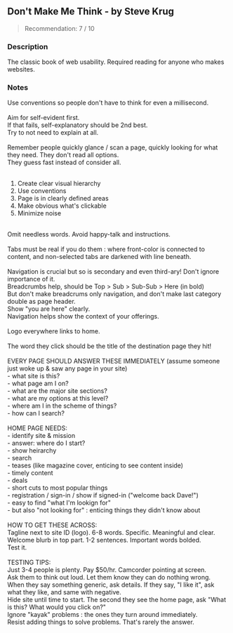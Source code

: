 ## Don't Make Me Think - by Steve Krug
> Recommendation: 7 / 10
    
### Description
The classic book of web usability. Required reading for anyone who makes websites.
    
### Notes
Use conventions so people don't have to think for even a millisecond.<br>
<br>
Aim for self-evident first.<br>
If that fails, self-explanatory should be 2nd best.<br>
Try to not need to explain at all.<br>
<br>
Remember people quickly glance / scan a page, quickly looking for what they need.  They don't read all options.<br>
They guess fast instead of consider all.<br>
<br>
1. Create clear visual hierarchy<br>
2. Use conventions<br>
3. Page is in clearly defined areas<br>
4. Make obvious what's clickable<br>
5. Minimize noise<br>
<br>
Omit needless words.  Avoid happy-talk and instructions.<br>
<br>
Tabs must be real if you do them : where front-color is connected to content, and non-selected tabs are darkened with line beneath.<br>
<br>
Navigation is crucial but so is secondary and even third-ary!  Don't ignore importance of it.<br>
Breadcrumbs help, should be  Top &gt; Sub &gt; Sub-Sub &gt; Here (in bold) <br>
But don't make breadcrums only navigation, and don't make last category double as page header.<br>
Show "you are here" clearly.<br>
Navigation helps show the context of your offerings.<br>
<br>
Logo everywhere links to home.<br>
<br>
The word they click should be the title of the destination page they hit!<br>
<br>
EVERY PAGE SHOULD ANSWER THESE IMMEDIATELY  (assume someone just woke up &amp; saw any page in your site)<br>
- what site is this?<br>
- what page am I on?<br>
- what are the major site sections?<br>
- what are my options at this level?<br>
- where am I in the scheme of things?<br>
- how can I search?<br>
<br>
HOME PAGE NEEDS:<br>
- identify site &amp; mission<br>
- answer: where do I start?<br>
- show heirarchy<br>
- search<br>
- teases (like magazine cover, enticing to see content inside)<br>
- timely content<br>
- deals<br>
- short cuts to most popular things<br>
- registration / sign-in / show if signed-in ("welcome back Dave!")<br>
- easy to find "what I'm lookign for"<br>
- but also "not looking for" : enticing things they didn't know about<br>
<br>
HOW TO GET THESE ACROSS:<br>
Tagline next to site ID (logo).  6-8 words.  Specific.  Meaningful and clear.<br>
Welcome blurb in top part.  1-2 sentences.  Important words bolded.<br>
Test it.<br>
<br>
TESTING TIPS:<br>
Just 3-4 people is plenty.  Pay $50/hr.  Camcorder pointing at screen.<br>
Ask them to think out loud.  Let them know they can do nothing wrong.<br>
When they say something generic, ask details.  If they say, "I like it", ask what they like, and same with negative.<br>
Hide site until time to start.  The second they see the home page, ask "What is this?  What would you click on?"<br>
Ignore "kayak" problems : the ones they turn around immediately.<br>
Resist adding things to solve problems.  That's rarely the answer.
